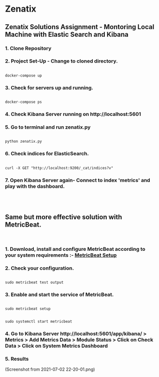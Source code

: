 # Zenatix
## Zenatix Solutions Assignment - Montoring Local Machine with Elastic Search and Kibana

### 1. Clone Repository

### 2. Project Set-Up - Change to cloned directory.

```

docker-compose up

```
### 3. Check for servers up and running.

```

docker-compose ps

```

### 4. Check Kibana Server running on http://localhost:5601

### 5. Go to terminal and run zenatix.py

```

python zenatix.py

```

### 6. Check indices for ElasticSearch.

```

curl -X GET "http://localhost:9200/_cat/indices?v"

```

### 7. Open Kibana Server again- Connect to index 'metrics' and play with the dashboard.
<br>
<br>

## Same but more effective solution with MetricBeat.
<br>

### 1. Download, install and configure MetricBeat according to your system requirements :- [MetricBeat Setup](https://www.elastic.co/guide/en/beats/metricbeat/current/metricbeat-installation-configuration.html)

### 2. Check your configuration.
```

sudo metricbeat test output

```

### 3. Enable and start the service of MetricBeat.

```

sudo metricbeat setup

```

```

sudo systemctl start metricbeat

```
### 4. Go to Kibana Server http://localhost:5601/app/kibana/  > Metrics > Add Metrics Data > Module Status > Click on Check Data > Click on System Metrics Dashboard


### 5. Results
(Screenshot from 2021-07-02 22-20-01.png)



